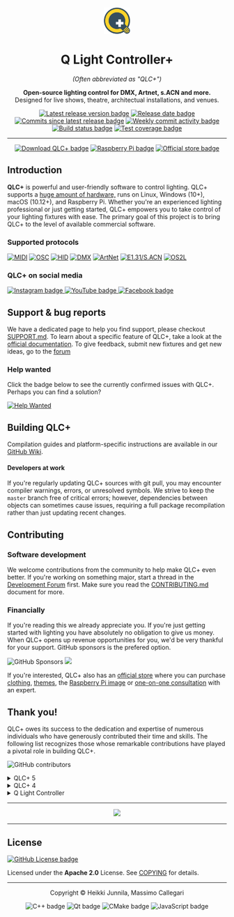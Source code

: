 <p align="center">
  <a href="https://www.qlcplus.org/">
    <img src="resources/icons/png/qlcplus.png" alt="QLC+ Logo" height="60" />
  </a>
</p>

<h1 align="center">Q Light Controller+</h1>
<p align="center"><em>(Often abbreviated as "QLC+")</em></p>
<p align="center">
  <strong>Open-source lighting control for DMX, Artnet, s.ACN and more.</strong><br/>
  Designed for live shows, theatre, architectual installations, and venues.
</p>

<p align="center">
  <a href="https://github.com/mcallegari/qlcplus/releases/latest">
    <img src="https://img.shields.io/github/v/release/mcallegari/qlcplus" alt="Latest release version badge" /></a>
  <a href="https://github.com/mcallegari/qlcplus/releases/latest">
    <img src="https://img.shields.io/github/release-date/mcallegari/qlcplus" alt="Release date badge" /></a>
  <a href="https://github.com/mcallegari/qlcplus/commits/master/">
    <img src="https://img.shields.io/github/commits-since/mcallegari/qlcplus/latest/master" alt="Commits since latest release badge" /></a>
  <a href="https://github.com/mcallegari/qlcplus/commits/master/">
    <img src="https://img.shields.io/github/commit-activity/w/mcallegari/qlcplus" alt="Weekly commit activity badge" /></a>
  <a href="https://github.com/mcallegari/qlcplus/actions">
    <img src="https://github.com/mcallegari/qlcplus/actions/workflows/build.yml/badge.svg" alt="Build status badge" /></a>
  <a href="https://coveralls.io/github/mcallegari/qlcplus?branch=master">
    <img src="https://coveralls.io/repos/github/mcallegari/qlcplus/badge.svg?branch=master" alt="Test coverage badge" /></a>
</p>

---

<p align="center">
  <a href="https://www.qlcplus.org/download">
    <img src="https://custom-icon-badges.demolab.com/badge/-Download_QLC+-blue?style=for-the-badge&logo=download&logoColor=white" alt="Download QLC+ badge" /></a>
  <a href="https://qlcplus.org/discover/raspberry-pi">
    <img src="https://custom-icon-badges.demolab.com/badge/-Raspberry_Pi-red?style=for-the-badge&logo=cpu&logoColor=white" alt="Raspberry Pi badge" /></a>
  <a href="https://merch.qlcplus.org">
    <img src="https://custom-icon-badges.demolab.com/badge/-Store-green?style=for-the-badge&logo=home&logoColor=white" alt="Official store badge" /></a>
</p>

## Introduction

**QLC+** is powerful and user-friendly software to control lighting. QLC+ supports a [huge amount of hardware,](https://qlcplus.org/discover/compatibility) runs on Linux, Windows (10+), macOS (10.12+), and Raspberry Pi. Whether you're an experienced lighting professional or just getting started, QLC+ empowers you to take control of your lighting fixtures with ease. The primary goal of this project is to bring QLC+ to the level of available commercial software.

### Supported protocols

[![MIDI](https://img.shields.io/badge/MIDI-%23323330.svg?style=for-the-badge&logo=midi&logoColor=%23F7DF1E)](https://docs.qlcplus.org/v4/plugins/midi)
[![OSC](https://img.shields.io/badge/OSC-%23323330.svg?style=for-the-badge&logo=aiohttp&logoColor=%23F7DF1E)](https://docs.qlcplus.org/v4/plugins/osc)
[![HID](https://img.shields.io/badge/HID-%23323330.svg?style=for-the-badge&logo=applearcade&logoColor=%23F7DF1E)](https://docs.qlcplus.org/v4/plugins/hid)
[![DMX](https://img.shields.io/badge/DMX-%23323330.svg?style=for-the-badge&logo=amazonec2&logoColor=%23F7DF1E)](https://docs.qlcplus.org/v4/plugins/dmx-usb)
[![ArtNet](https://img.shields.io/badge/ArtNet-%23323330.svg?style=for-the-badge&logo=aiohttp&logoColor=%23F7DF1E)](https://docs.qlcplus.org/v4/plugins/art-net)
[![E1.31/S.ACN](https://img.shields.io/badge/E1.31%20S.ACN-%23323330.svg?style=for-the-badge&logo=aiohttp&logoColor=%23F7DF1E)](https://docs.qlcplus.org/v4/plugins/e1-31-sacn)
[![OS2L](https://img.shields.io/badge/OS2L-%23323330.svg?style=for-the-badge&logo=aiohttp&logoColor=%23F7DF1E)](https://docs.qlcplus.org/v4/plugins/os2l)

### QLC+ on social media

<a href="https://www.instagram.com/qlcplus/">
  <img src="https://img.shields.io/badge/Instagram-%23E4405F.svg?style=flat&logo=Instagram&logoColor=white" alt="Instagram badge" />
</a>
<a href="https://www.youtube.com/watch?v=I9bccwcYQpM&">
  <img src="https://img.shields.io/badge/YouTube-%23FF0000.svg?style=flat&logo=YouTube&logoColor=white" alt="YouTube badge" />
</a>
<a href="https://www.facebook.com/qlcplus">
  <img src="https://img.shields.io/badge/Facebook-%231877F2.svg?style=flat&logo=Facebook&logoColor=white" alt="Facebook badge" />
</a>

## Support & bug reports

We have a dedicated page to help you find support, please checkout [SUPPORT.md](SUPPORT.md). To learn about a specific feature of QLC+, take a look at the [official documentation](https://docs.qlcplus.org/). To give feedback, submit new fixtures and get new ideas, go to the [forum](https://www.qlcplus.org/forum/index.php)

### Help wanted
Click the badge below to see the currently confirmed issues with QLC+. Perhaps you can find a solution?

[![Help Wanted](https://img.shields.io/github/issues/mcallegari/qlcplus/issue%20confirmed?logo=github&color=red)](https://github.com/mcallegari/qlcplus/issues?q=is%3Aopen+is%3Aissue+label%3A%22issue+confirmed%22)


## Building QLC+

Compilation guides and platform-specific instructions are available in our [GitHub Wiki](https://github.com/mcallegari/qlcplus/wiki).

#### Developers at work

If you're regularly updating QLC+ sources with git pull, you may encounter compiler warnings, errors, or unresolved symbols. We strive to keep the `master` branch free of critical errors; however, dependencies between objects can sometimes cause issues, requiring a full package recompilation rather than just updating recent changes.

## Contributing
### Software development

We welcome contributions from the community to help make QLC+ even better. If you're working on something major, start a thread in the [Development Forum](https://www.qlcplus.org/forum/viewforum.php?f=12) first. Make sure you read the [CONTRIBUTING.md](CONTRIBUTING.md) document for more.

### Financially

If you're reading this we already appreciate you. If you're just getting started with lighting you have absolutely no obligation to give us money. When QLC+ opens up revenue opportunities for you, we'd be very thankful for your support. GitHub sponsors is the prefered option.

<img src="https://img.shields.io/github/sponsors/mcallegari" alt="GitHub Sponsors"> <a href="https://github.com/sponsors/mcallegari"><img src="https://img.shields.io/badge/sponsor-30363D?logo=GitHub-Sponsors&logoColor=#white" /></a>

If you're interested, QLC+ also has an [official store](https://merch.qlcplus.org) where you can purchase [clothing](https://qlcplus-merch.myshopify.com/collections/clothing), [themes](https://qlcplus-merch.myshopify.com/collections/themes), the [Raspberry Pi image](https://qlcplus-merch.myshopify.com/products/qlc-raspberry-pi-image) or [one-on-one consultation](https://qlcplus-merch.myshopify.com/collections/training-and-support) with an expert. 



## Thank you!

QLC+ owes its success to the dedication and expertise of numerous individuals who have generously contributed their time and skills. The following list recognizes those whose remarkable contributions have played a pivotal role in building QLC+.

![GitHub contributors](https://img.shields.io/github/contributors/mcallegari/qlcplus)

<details>
<summary>QLC+ 5</summary>
    
*   Eric Arnebäck (3D preview features)
*   Santiago Benejam Torres (Catalan translation)
*   Luis García Tornel (Spanish translation)
*   Nils Van Zuijlen, Jérôme Lebleu (French translation)
*   Felix Edelmann, Florian Edelmann (fixture definitions, German translation)
*   Jannis Achstetter (German translation)
*   Dai Suetake (Japanese translation)
*   Hannes Bossuyt (Dutch translation)
*   Aleksandr Gusarov (Russian translation)
*   Vadim Syniuhin (Ukrainian translation)
*   Mateusz Kędzierski (Polish translation)

</details>

<details>
<summary>QLC+ 4</summary>

*   Jano Svitok (bugfix, new features and improvements)
*   David Garyga (bugfix, new features and improvements)
*   Lukas Jähn (bugfix, new features)
*   Robert Box (fixtures review)
*   Thomas Achtner (ENTTEC wing improvements)
*   Joep Admiraal (MIDI SysEx init messages, Dutch translation)
*   Florian Euchner (FX5 USB DMX support)
*   Stefan Riemens (new features)
*   Bartosz Grabias (new features)
*   Simon Newton, Peter Newman (OLA plugin)
*   Janosch Frank (webaccess improvements)
*   Karri Kaksonen (DMX USB Eurolite USB DMX512 Pro support)
*   Stefan Krupop (HID DMXControl Projects e.V. Nodle U1 support)
*   Nathan Durnan (RGB scripts, new features)
*   Giorgio Rebecchi (new features)
*   Florian Edelmann (code cleanup, German translation)
*   Heiko Fanieng, Jannis Achstetter (German translation)
*   NiKoyes, Jérôme Lebleu, Olivier Humbert, Nils Van Zuijlen (French translation)
*   Raymond Van Laake (Dutch translation)
*   Luis García Tornel (Spanish translation)
*   Jan Lachman (Czech translation)
*   Nuno Almeida, Carlos Eduardo Porto de Oliveira (Portuguese translation)
*   Santiago Benejam Torres (Catalan translation)
*   Koichiro Saito, Dai Suetake (Japanese translation)
</details>

<details>
<summary>Q Light Controller</summary>

*   Stefan Krumm (Bugfixes, new features)
*   Christian Suehs (Bugfixes, new features)
*   Christopher Staite (Bugfixes)
*   Klaus Weidenbach (Bugfixes, German translation)
*   Lutz Hillebrand (uDMX plugin)
*   Matthew Jaggard (Velleman plugin)
*   Ptit Vachon (French translation)
</details>

---

<p align="center">
<a href="https://github.com/mcallegari/qlcplus/graphs/contributors">
  <img src="https://contrib.rocks/image?repo=mcallegari/qlcplus" />
</a>
</p>

---


## License
<a href="https://github.com/mcallegari/qlcplus/blob/master/COPYING">
  <img alt="GitHub License badge" src="https://img.shields.io/github/license/mcallegari/qlcplus?style=flat-square" />
</a>

Licensed under the **Apache 2.0** License.  See [COPYING](COPYING) for details.

---
<p align="center">Copyright © Heikki Junnila, Massimo Callegari</p>
<p align="center">
  <img src="https://img.shields.io/badge/c++-%2300599C.svg?style=for-the-badge&logo=c%2B%2B&logoColor=white" alt="C++ badge" />
  <img src="https://img.shields.io/badge/Qt-%23217346.svg?style=for-the-badge&logo=Qt&logoColor=white" alt="Qt badge" />
  <img src="https://img.shields.io/badge/CMake-%23008FBA.svg?style=for-the-badge&logo=cmake&logoColor=white" alt="CMake badge" />
  <img src="https://img.shields.io/badge/javascript-%23323330.svg?style=for-the-badge&logo=javascript&logoColor=%23F7DF1E" alt="JavaScript badge" />
</p>
